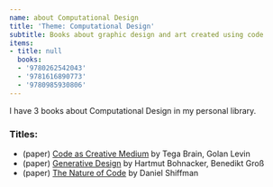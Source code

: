 ```yaml
---
name: about Computational Design
title: 'Theme: Computational Design'
subtitle: Books about graphic design and art created using code
items:
- title: null
  books:
  - '9780262542043'
  - '9781616890773'
  - '9780985930806'
---
```

I have 3 books about Computational Design in my personal library.

### Titles:
- (paper) [Code as Creative Medium](/books/info/9780262542043) by Tega Brain, Golan Levin
- (paper) [Generative Design](/books/info/9781616890773) by Hartmut Bohnacker, Benedikt Groß
- (paper) [The Nature of Code](/books/info/9780985930806) by Daniel Shiffman

